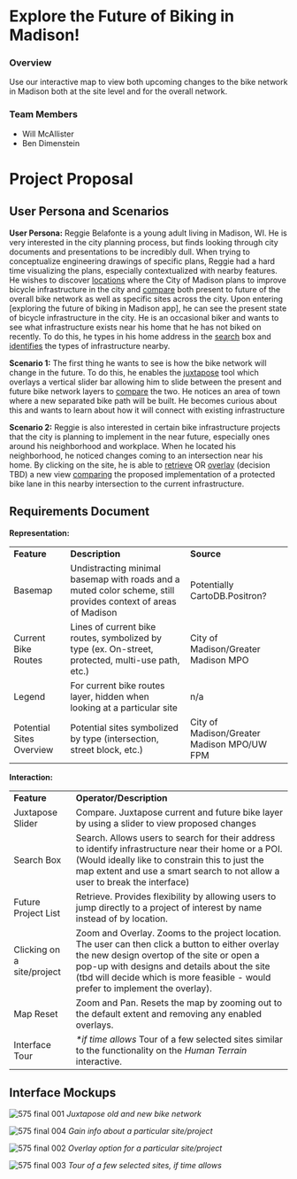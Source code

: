 # Explore the Future of Biking in Madison!


### Overview
Use our interactive map to view both upcoming changes to the bike network in Madison both at the site level and for the overall network.

### Team Members
 - Will McAllister
 - Ben Dimenstein


# Project Proposal

## User Persona and Scenarios
__User Persona:__
Reggie Belafonte is a young adult living in Madison, WI. He is very interested in the city planning process, but finds looking through city documents and presentations to be incredibly dull. When trying to conceptualize engineering drawings of specific plans, Reggie had a hard time visualizing the plans, especially contextualized with nearby features. He wishes to discover <ins>locations</ins> where the City of Madison plans to improve bicycle infrastructure in the city and <ins>compare</ins> both present to future of the overall bike network as well as specific sites across the city. Upon entering [exploring the future of biking in Madison app], he can see the present state of bicycle infrastructure in the city. He is an occasional biker and wants to see what infrastructure exists near his home that he has not biked on recently. To do this, he types in his home address in the <ins>search</ins> box and <ins>identifies</ins> the types of infrastructure nearby.


__Scenario 1:__
The first thing he wants to see is how the bike network will change in the future. To do this, he enables the <ins>juxtapose</ins> tool which overlays a vertical slider bar allowing him to slide between the present and future bike network layers to <ins>compare</ins> the two. He notices an area of town where a new separated bike path will be built. He becomes curious about this and wants to learn about how it will connect with existing infrastructure

__Scenario 2:__
Reggie is also interested in certain bike infrastructure projects that the city is planning to implement in the near future, especially ones around his neighborhood and workplace. When he located his neighborhood, he noticed changes coming to an intersection near his home. By clicking on the site, he is able to <ins>retrieve</ins> OR <ins>overlay</ins> (decision TBD) a new view <ins>comparing</ins> the proposed implementation of a protected bike lane in this nearby intersection to the current infrastructure. 


## Requirements Document

**Representation:**

<table>
  <tr>
   <td><strong>Feature</strong>
   </td>
   <td><strong>Description</strong>
   </td>
   <td><strong>Source</strong>
   </td>
  </tr>
  <tr>
   <td>Basemap
   </td>
   <td>Undistracting minimal basemap with roads and a muted color scheme, still provides context of areas of Madison
   </td>
   <td>Potentially CartoDB.Positron?
   </td>
  </tr>
  <tr>
   <td>Current Bike Routes
   </td>
   <td>Lines of current bike routes, symbolized by type (ex. On-street, protected, multi-use path, etc.)
   </td>
   <td>City of Madison/Greater Madison MPO
   </td>
  </tr>
  <tr>
   <td>Legend
   </td>
   <td>For current bike routes layer, hidden when looking at a particular site
   </td>
   <td>n/a
   </td>
  </tr>
  <tr>
   <td>Potential Sites Overview
   </td>
   <td>Potential sites symbolized by type (intersection, street block, etc.)
   </td>
   <td>City of Madison/Greater Madison MPO/UW FPM
   </td>
  </tr>
</table>


**Interaction:**


<table>
  <tr>
   <td><strong>Feature</strong>
   </td>
   <td><strong>Operator/Description</strong>
   </td>
  </tr>
  <tr>
   <td>Juxtapose Slider
   </td>
   <td>Compare. Juxtapose current and future bike layer by using a slider to view proposed changes
   </td>
  </tr>
  <tr>
   <td>Search Box
   </td>
   <td>Search. Allows users to search for their address to identify infrastructure near their home or a POI. (Would ideally like to constrain this to just the map extent and use a smart search to not allow a user to break the interface)
   </td>
  </tr>
  <tr>
   <td>Future Project List
   </td>
   <td>Retrieve. Provides flexibility by allowing users to jump directly to a project of interest by name instead of by location.
   </td>
  </tr>
  <tr>
   <td>Clicking on a site/project
   </td>
   <td>Zoom and Overlay. Zooms to the project location. The user can then click a button to either overlay the new design overtop of the site or open a pop-up with designs and details about the site (tbd will decide which is more feasible - would prefer to implement the overlay).
   </td>
  </tr>
  <tr>
   <td>Map Reset
   </td>
   <td>Zoom and Pan. Resets the map by zooming out to the default extent and removing any enabled overlays.
   </td>
  </tr>
  <tr>
   <td>Interface Tour
   </td>
   <td><em>*if time allows </em>Tour of a few selected sites similar to the functionality on the <em>Human Terrain</em> interactive.
   </td>
  </tr>
</table>


## Interface Mockups

![‎575 final ‎001](https://github.com/willmcallister/575_final_project/assets/94069278/93fe5701-9d4a-459c-8a30-d0a1b4a7cd0d)
*Juxtapose old and new bike network*


![‎575 final ‎004](https://github.com/willmcallister/575_final_project/assets/94069278/0a83ae07-0797-43ad-9656-9585f3d17cbf)
*Gain info about a particular site/project*


![‎575 final ‎002](https://github.com/willmcallister/575_final_project/assets/94069278/14021c5e-2436-431c-9649-b9ccdcaea8fc)
*Overlay option for a particular site/project*


![‎575 final ‎003](https://github.com/willmcallister/575_final_project/assets/94069278/a21ceb35-d746-428f-85b0-0de36ba37921)
*Tour of a few selected sites, if time allows*

